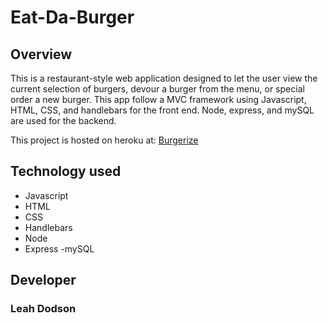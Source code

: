 # Eat-Da-Burger

## Overview
This is a restaurant-style web application designed to let the user view the current selection of burgers, devour a burger from the menu, or special order a new burger. This app follow a MVC framework using Javascript, HTML, CSS, and handlebars for the front end. Node, express, and mySQL are used for the backend. 

This project is hosted on heroku at: [Burgerize](https://burgerize.herokuapp.com/)

## Technology used
  - Javascript
  - HTML
  - CSS
  - Handlebars
  - Node
  - Express
  -mySQL

## Developer
### Leah Dodson
